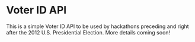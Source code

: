 Voter ID API
============

This is a simple Voter ID API to be used by hackathons preceding and right after the 2012 U.S. Presidential Election.  More details coming soon!
